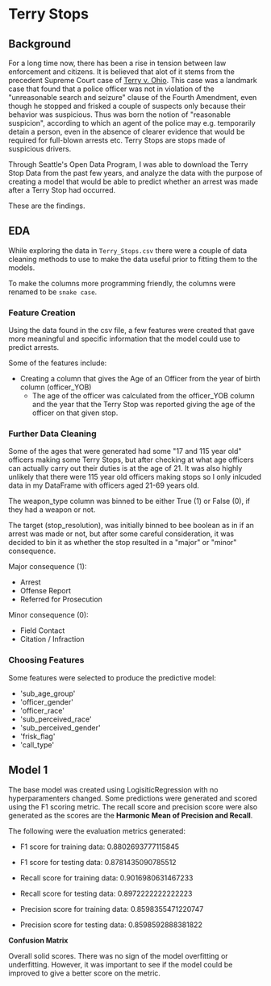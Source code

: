 # Terry Stops #

## Background ##

For a long time now, there has been a rise in tension between law enforcement and citizens. It is believed that alot of it stems from the precedent Supreme Court case of [Terry v. Ohio](https://www.oyez.org/cases/1967/67). This case was a landmark case that found that a police officer was not in violation of the "unreasonable search and seizure" clause of the Fourth Amendment, even though he stopped and frisked a couple of suspects only because their behavior was suspicious. Thus was born the notion of "reasonable suspicion", according to which an agent of the police may e.g. temporarily detain a person, even in the absence of clearer evidence that would be required for full-blown arrests etc. Terry Stops are stops made of suspicious drivers.


Through Seattle's Open Data Program, I was able to download the Terry Stop Data from the past few years, and analyze the data with the purpose of creating a model that would be able to predict whether an arrest was made after a Terry Stop had occurred. 

These are the findings.

## EDA ##

While exploring the data in `Terry_Stops.csv` there were a couple of data cleaning methods to use to make the data useful prior to fitting them to the models.

To make the columns more programming friendly, the columns were renamed to be `snake case`. 

### Feature Creation ###

Using the data found in the csv file, a few features were created that gave more meaningful and specific information that the model could use to predict arrests.

Some of the features include:

- Creating a column that gives the Age of an Officer from the year of birth column (officer_YOB)
    - The age of the officer was calculated from the officer_YOB column and the year that the Terry Stop was reported giving the age of the officer on that given stop.

### Further Data Cleaning ###

Some of the ages that were generated had some "17 and 115 year old" officers making some Terry Stops, but after checking at what age officers can actually carry out their duties is at the age of 21. It was also highly unlikely that there were 115 year old officers making stops so I only inlcuded data in my DataFrame with officers aged 21-69 years old.

The weapon_type column was binned to be either True (1) or False (0), if they had a weapon or not.

The target (stop_resolution), was initially binned to bee boolean as in if an arrest was made or not, but after some careful consideration, it was decided to bin it as whether the stop resulted in a "major" or "minor" consequence.

Major consequence (1):

- Arrest
- Offense Report
- Referred for Prosecution

Minor consequence (0):
- Field Contact
- Citation / Infraction


### Choosing Features ###

Some features were selected to produce the predictive model:

- 'sub_age_group'
- 'officer_gender'
- 'officer_race'
- 'sub_perceived_race'
- 'sub_perceived_gender'
- 'frisk_flag'
- 'call_type'

## Model 1 ##

The base model was created using LogisiticRegression with no hyperparamenters changed. Some predictions were generated and scored using the F1 scoring metric. The recall score and precision score were also generated as the scores are the **Harmonic Mean of Precision and Recall**. 

The following were the evaluation metrics generated:

- F1 score for training data: 0.8802693777115845

- F1 score for testing data: 0.8781435090785512

- Recall score for training data: 0.9016980631467233

- Recall score for testing data: 0.8972222222222223

- Precision score for training data: 0.8598355471220747

- Precision score for testing data: 0.8598592888381822

**Confusion Matrix**



Overall solid scores. There was no sign of the model overfitting or underfitting. However, it was important to see if the model could be improved to give a better score on the metric.


